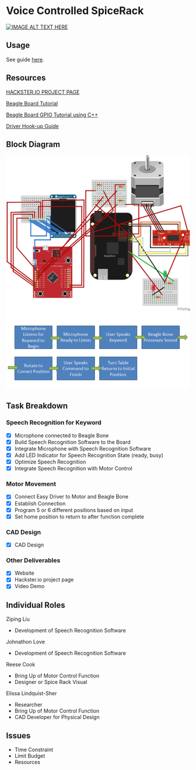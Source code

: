 # Voice Controlled SpiceRack
[![IMAGE ALT TEXT HERE](https://github.com/TexasInstrumentsDIY/SpiceRack/blob/master/DSCPDC_0003_BURST20180801125704470_COVER.JPG)](https://www.youtube.com/watch?v=b-ZcNR-dW58)

## Usage

See guide [here](https://github.com/TexasInstrumentsDIY/SpiceRack/wiki/Installation-and-Usage).

## Resources

[HACKSTER.IO PROJECT PAGE](https://www.hackster.io/106812/voice-controlled-spice-rack-235834)

[Beagle Board Tutorial](http://beagleboard.github.io/bone101/Support/bone101/)

[Beagle Board GPIO Tutorial using C++](http://exploringbeaglebone.com/chapter6/)

[Driver Hook-up Guide](https://learn.sparkfun.com/tutorials/easy-driver-hook-up-guide)

##	Block Diagram
![DIAGRAM](https://github.com/TexasInstrumentsDIY/SpiceRack/blob/master/spicerack_bb.png)
![PNG BLOCK DIAGRAM](https://github.com/TexasInstrumentsDIY/SpiceRack/blob/master/block.PNG)

##	Task Breakdown

### Speech Recognition for Keyword
- [x] Microphone connected to Beagle Bone
- [x] Build Speech Recognition Software to the Board
- [x] Integrate Microphone with Speech Recognition Software
- [x] Add LED Indicator for Speech Recognition State (ready, busy)
- [x] Optimize Speech Recognition
- [x] Integrate Speech Recognition with Motor Control
### Motor Movement
- [x] Connect Easy Driver to Motor and Beagle Bone
- [x] Establish Connection
- [x] Program 5 or 6 different positions based on input
- [x] Set home position to return to after function complete
### CAD Design
- [x] CAD Design

### Other Deliverables
- [x] Website
- [x] Hackster.io project page
- [x] Video Demo

##	Individual Roles

Ziping Liu
- Development of Speech Recognition Software

Johnathon Love
- Development of Speech Recognition Software

Reese Cook
- Bring Up of Motor Control Function
- Designer or Spice Rack Visual 

Elissa Lindquist-Sher
- Researcher
- Bring Up of Motor Control Function
- CAD Developer for Physical Design


##	Issues
- Time Constraint
- Limit Budget
- Resources 



